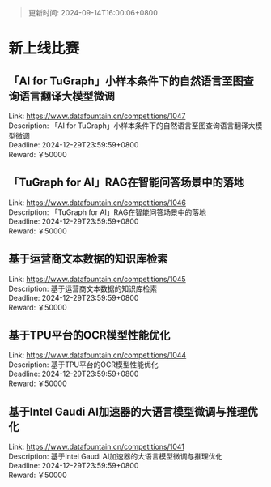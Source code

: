 > 更新时间: 2024-09-14T16:00:06+0800 

# 新上线比赛


## 「AI for TuGraph」小样本条件下的自然语言至图查询语言翻译大模型微调
Link: https://www.datafountain.cn/competitions/1047  
Description: 「AI for TuGraph」小样本条件下的自然语言至图查询语言翻译大模型微调  
Deadline: 2024-12-29T23:59:59+0800  
Reward: ￥50000  

## 「TuGraph for AI」RAG在智能问答场景中的落地
Link: https://www.datafountain.cn/competitions/1046  
Description: 「TuGraph for AI」RAG在智能问答场景中的落地  
Deadline: 2024-12-29T23:59:59+0800  
Reward: ￥50000  

## 基于运营商文本数据的知识库检索
Link: https://www.datafountain.cn/competitions/1045  
Description: 基于运营商文本数据的知识库检索  
Deadline: 2024-12-29T23:59:59+0800  
Reward: ￥50000  

## 基于TPU平台的OCR模型性能优化
Link: https://www.datafountain.cn/competitions/1044  
Description: 基于TPU平台的OCR模型性能优化  
Deadline: 2024-12-29T23:59:59+0800  
Reward: ￥50000  

## 基于Intel Gaudi AI加速器的大语言模型微调与推理优化
Link: https://www.datafountain.cn/competitions/1041  
Description: 基于Intel Gaudi AI加速器的大语言模型微调与推理优化  
Deadline: 2024-12-29T23:59:59+0800  
Reward: ￥50000  

